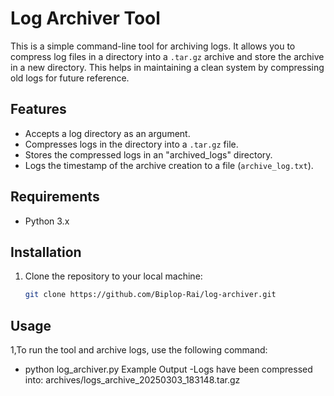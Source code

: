 # Log Archiver Tool

This is a simple command-line tool for archiving logs. It allows you to compress log files in a directory into a `.tar.gz` archive and store the archive in a new directory. This helps in maintaining a clean system by compressing old logs for future reference.

## Features

- Accepts a log directory as an argument.
- Compresses logs in the directory into a `.tar.gz` file.
- Stores the compressed logs in an "archived_logs" directory.
- Logs the timestamp of the archive creation to a file (`archive_log.txt`).

## Requirements

- Python 3.x

## Installation

1. Clone the repository to your local machine:
   ```bash
   git clone https://github.com/Biplop-Rai/log-archiver.git

## Usage
1,To run the tool and archive logs, use the following command:
- python log_archiver.py <log-directory>
Example Output
-Logs have been compressed into: archives/logs_archive_20250303_183148.tar.gz

   
